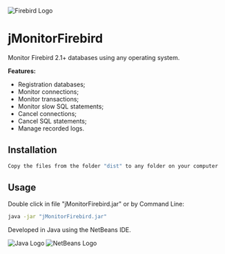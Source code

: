 ![Firebird Logo](https://www.totaljs.com/exports/firebird-logo.png)
# jMonitorFirebird
Monitor Firebird 2.1+ databases using any operating system.

__Features:__

- Registration databases;
- Monitor connections;
- Monitor transactions;
- Monitor slow SQL statements;
- Cancel connections;
- Cancel SQL statements;
- Manage recorded logs.

## Installation

```bash
Copy the files from the folder "dist" to any folder on your computer
```

## Usage
Double click in file "jMonitorFirebird.jar" or by Command Line:
```bash
java -jar "jMonitorFirebird.jar"
```

Developed in Java using the NetBeans IDE.

![Java Logo](http://dev.cooperati.com.br/wp-content/uploads/sites/7/2014/04/Java_Header.png)
![NetBeans Logo](https://netbeans.org/images_www/visual-guidelines/NB-logo-single.jpg)
